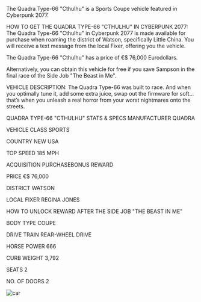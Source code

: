 The Quadra Type-66 "Cthulhu" is a Sports Coupe vehicle featured in Cyberpunk 2077.

HOW TO GET THE QUADRA TYPE-66 "CTHULHU" IN CYBERPUNK 2077:
The Quadra Type-66 "Cthulhu" in Cyberpunk 2077 is made available for purchase when roaming the district of Watson, specifically Little China. You will receive a text message from the local Fixer, offering you the vehicle.

The Quadra Type-66 "Cthulhu" has a price of €$ 76,000 Eurodollars.

Alternatively, you can obtain this vehicle for free if you save Sampson in the final race of the Side Job "The Beast in Me".

VEHICLE DESCRIPTION:
The Quadra Type-66 was built to race. And when you optimally tune it, add some extra juice, swap out the firmware for soft… that’s when you unleash a real horror from your worst nightmares onto the streets.

QUADRA TYPE-66 "CTHULHU" STATS & SPECS
MANUFACTURER
QUADRA

VEHICLE CLASS
SPORTS

COUNTRY
NEW USA

TOP SPEED
185 MPH

ACQUISITION
PURCHASEBONUS REWARD

PRICE
€$ 76,000

DISTRICT
WATSON

LOCAL FIXER
REGINA JONES

HOW TO UNLOCK
REWARD AFTER THE SIDE JOB "THE BEAST IN ME"

BODY TYPE
COUPE

DRIVE TRAIN
REAR-WHEEL DRIVE

HORSE POWER
666

CURB WEIGHT
3,792

SEATS
2

NO. OF DOORS
2

![car](https://www.gamesatlas.com/images/jch-optimize/ng/images_cyberpunk2077_vehicles_quadra-type-66-cthulhu.webp)
